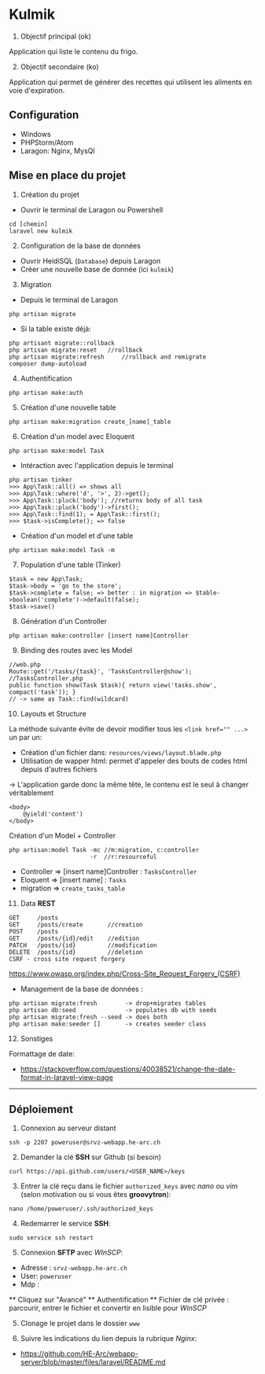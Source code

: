 # Kulmik
1. Objectif principal (ok)

Application qui liste le contenu du frigo.

2. Objectif secondaire (ko)

Application qui permet de générer des recettes qui utilisent les aliments en voie d'expiration.


## Configuration 
+ Windows
+ PHPStorm/Atom
+ Laragon: Nginx, MysQl

## Mise en place du projet

1. Création du projet

* Ouvrir le terminal de Laragon ou Powershell

```
cd [chemin]
laravel new kulmik
```

2. Configuration de la base de données

* Ouvrir HeidiSQL (`Database`) depuis Laragon
* Créer une nouvelle base de donnée (ici `kulmik`)

3. Migration

* Depuis le terminal de Laragon

```
php artisan migrate
```

* Si la table existe déjà:

```
php artisant migrate::rollback
php artisan migrate:reset 	//rollback
php artisan migrate:refresh     //rollback and remigrate
composer dump-autoload
```

4. Authentification

```
php artisan make:auth
```

5. Création d'une nouvelle table

```
php artisan make:migration create_[name]_table
```

6. Création d'un model avec Eloquent

```
php artisan make:model Task
```

* Intéraction avec l'application depuis le terminal

```
php artisan tinker
>>> App\Task::all() => shows all
>>> App\Task::where('d', '>', 2)->get();
>>> App\Task::pluck('body'); //returns body of all task
>>> App\Task::pluck('body')->first();
>>> App\Task::find(1); = App\Task::first();
>>> $task->isComplete(); => false
 ```
 
 * Création d'un model et d'une table
 
 ```
 php artisan make:model Task -m
 ```
 
 7. Population d'une table (Tinker)
 
 ```
$task = new App\Task;
$task->body = 'go to the store';
$task->complete = false; => better : in migration => $table->boolean('complete')->default(false);
$task->save()
 ```
 
 8. Génération d'un Controller
 
 ```
 php artisan make:controller [insert name]Controller
 ```
 
 9. Binding des routes avec les Model
 
 ```
 //web.php
Route::get('/tasks/{task}', 'TasksController@show');
//TasksController.php
public function show(Task $task){ return view('tasks.show', compact('task')); }
// -> same as Task::find(wildcard)
 ```
 
 10. Layouts et Structure
 
 La méthode suivante évite de devoir modifier tous les `<link href="" ...>` un par un:
 
 * Création d'un fichier dans: `resources/views/layout.blade.php`
 * Utilisation de wapper html: permet d'appeler des bouts de codes html depuis d'autres fichiers
 
 -> L'application garde donc la même tête, le contenu est le seul à changer véritablement
 
 ```
 <body>
     @yield('content')
 </body>
 ```
 
Création d'un Model + Controller
 
 ```
 php artisan:model Task -mc //m:migration, c:controller
                        -r  //r:resourceful
 ```

* Controller => [insert name]Controller : `TasksController`
* Eloquent   => [insert name] : `Tasks`
* migration  => `create_tasks_table`

11. Data __REST__
```
GET     /posts
GET     /posts/create       //creation
POST    /posts
GET     /posts/{id}/edit    //edition
PATCH   /posts/{id}         //modification
DELETE  /posts/{id}         //deletion
CSRF - cross site request forgery
```
https://www.owasp.org/index.php/Cross-Site_Request_Forgery_(CSRF)

* Management de la base de données :
```
php artisan migrate:fresh        -> drop+migrates tables
php artisan db:seed              -> populates db with seeds
php artisan migrate:fresh --seed -> does both
php artisan make:seeder []       -> creates seeder class
```

12. Sonstiges

Formattage de date: 

* https://stackoverflow.com/questions/40038521/change-the-date-format-in-laravel-view-page

___

## Déploiement

1. Connexion au serveur distant

```
ssh -p 2207 poweruser@srvz-webapp.he-arc.ch
```

2. Demander la clé __SSH__ sur Github (si besoin)

```
curl https://api.github.com/users/<USER_NAME>/keys
```

3. Entrer la clé reçu dans le fichier `authorized_keys` avec *nano* ou *vim* (selon motivation ou si vous êtes __groovytron__):

```
nano /home/poweruser/.ssh/authorized_keys
```

4. Redemarrer le service __SSH__:

```
sudo service ssh restart
```

5. Connexion __SFTP__ avec *WInSCP*:
* Adresse : 	`srvz-webapp.he-arc.ch`
* User:		`poweruser`
* Mdp :

** Cliquez sur "Avancé"
** Authentification
** Fichier de clé privée : parcourir, entrer le fichier et convertir en lisible pour *WinSCP*

5. Clonage le projet dans le dossier `www`

6. Suivre les indications du lien depuis la rubrique *Nginx*:
	
* https://github.com/HE-Arc/webapp-server/blob/master/files/laravel/README.md
